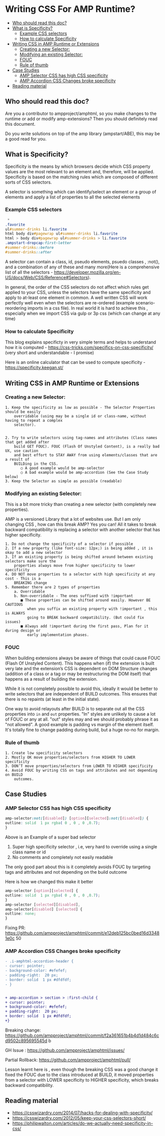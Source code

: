 # Writing CSS For AMP Runtime?

- [Who should read this doc?](#who-should-read-this-doc)
- [What is Specificity?](#what-is-specificity)
  - [Example CSS selectors](#example-css-selectors)
  - [How to calculate Specificity](#how-to-calculate-specificity)
- [Writing CSS in AMP Runtime or Extensions](#writing-css-in-amp-runtime-or-extensions)
  - [Creating a new Selector:](#creating-a-new-selector)
  - [Modifying an existing Selector:](#modifying-an-existing-selector)
  - [FOUC](#fouc)
  - [Rule of thumb](#rule-of-thumb)
- [Case Studies](#case-studies)
  - [AMP Selector CSS has high CSS specificity](#amp-selector-css-has-high-css-specificity)
  - [AMP Accordion CSS Changes broke specificity](#amp-accordion-css-changes-broke-specificity)
- [Reading material](#reading-material)

## Who should read this doc?

Are you a contributor to ampproject/amphtml, so you make changes to the runtime or add or
modify amp-extensions? Then you should definitely read this document.

Do you write solutions on top of the amp library (ampstart/ABE), this may be a good read for
you.

## What is Specificity?

Specificity is the means by which browsers decide which CSS property values are the most
relevant to an element and, therefore, will be applied. Specificity is based on the matching rules
which are composed of different sorts of CSS selectors.


A selector is something which can identify/select an element or a group of elements and apply a
list of properties to all the selected elements

### Example CSS selectors

```css
 *
.favorite
ul#summer-drinks li.favorite
html body div#pagewrap ul#summer-drinks li.favorite
html > body div#pagewrap ul#summer-drinks > li.favorite
.ampstart-dropcap:first-letter
#summer-drinks::before
#summer-drinks::after
```
A selector can contain a class, id, pseudo elements, psuedo classes , :not(), and a combination
of any of these and many more(Here is a comprehensive list of all the selectors -
https://developer.mozilla.org/en-US/docs/Web/CSS/Reference#Selectors​).

In general, the order of the CSS selectors do not affect which rules get applied to your CSS,
unless the selectors have the same specificity and apply to at-least one element in common.
A well written CSS will work perfectly well even when the selectors are re-ordered (example
scenario- reordering imports in a css file). In real world it is hard to achieve this , especially
when we import CSS via gulp or 3p css (which can change at any time)

### How to calculate Specificity

This blog explains specificty in very simple terms and helps to understand how it is computed -
https://css-tricks.com/specifics-on-css-specificity/​ (very short and understandable - I promise)

Here is an online calculator that can be used to compute specificity -
https://specificity.keegan.st/

## Writing CSS in AMP Runtime or Extensions

### Creating a new Selector:
```
1. Keep the specificity as low as possible - The Selector Properties should be easily
    overridable (using may be a single id or class-name, without having to repeat a complex
    selector).


2. Try to write selectors using tag-names and attributes (Class names that get added after
    build GET FOUC). FOUC (Flash Of Unstyled Content), is a really bad UX, use caution
    and best effort to STAY AWAY from using elements/classes that are a result of
    BUILDing in the CSS.
       ○ A good example would be amp-selector
       ○ A bad example would be amp-accordion (See the ​Case Study​ below)
3. Keep the Selector as simple as possible (readable)
```

### Modifying an existing Selector:

This is a bit more tricky than creating a new selector (with completely new properties).

AMP is a versioned Library that a lot of websites use. But I am only changing CSS , how can
this break AMP?
Yes you can! All it takes to break backward compatibility is replacing a selector with another
selector that has higher specificity.
```
1. Do not change the specificity of a selector if possible
2. If a new property (like font-size: 12px;) is being added , it is okay to add a new selector
3. If an existing property is being shifted around between existing selectors make sure the
    properties always move from higher specificity to lower specificity
4. DO NOT move properties to a selector with high specificity at any cost - This is a
    BREAKING change
5. Remember there are 2 types of properties
    a. Overridable
    b. Non-overridable - The ones suffixed with !important
       ■ These properties can be shifted around easily. However BE CAUTIOUS
          when you suffix an existing property with !important , this is ALWAYS
          going to BREAK backward compatibility. (But could fix issues)
       ■ Always add !important during the first pass, Plan for it during design or
          early implementation phases.
```

### FOUC

When building extensions always be aware of things that could cause FOUC (Flash Of Unstyled
Content). This happens when (if) the extension is built very late and the extension’s CSS is
dependent on DOM Structure changes (addition of a class or a tag or may be restructuring the
DOM itself) that happens as a result of building the extension.

While it is not completely possible to avoid this, ideally it would be better to write selectors that
are independent of BUILD outcomes. This ensures that there is no repaints (at least in the initial
state).


One way to avoid relayouts after BUILD is to separate out all the CSS properties into `in` and
`out` properties. "In" styles are unlikely to cause a lot of FOUC or any at all. "out" styles may and
we should probably phrase it as "not allowed". A good example is padding vs margin of the
element itself. It's totally fine to change padding during build, but a huge no-no for margin.

### Rule of thumb
```
1. Create low specificity selectors
2. Mostly OK move properties/selectors from HIGHER TO LOWER specificity
3. DON’T move properties/selectors from LOWER TO HIGHER specificity
4. Avoid FOUC by writing CSS on tags and attributes and not depending on BUILD
    outcomes.
```


## Case Studies

### AMP Selector CSS has high CSS specificity

```css
amp-selector​:not​([​disabled​]) [​option​][​selected​]​:not​([​disabled​]) {
​outline​: ​solid​ ​ 1 ​px​ ​rgba​(​ 0 ​,​ 0 ​,​ 0 ​,​0.7​);
}
```
Above is an Example of a super bad selector

1. Super high specificity selector , i.e, very hard to override using a single class name or id
2. No comments and completely not easily readable


The only good part about this is it completely avoids FOUC by targeting tags and attributes and
not depending on the build outcome

Here is how we changed this make it better

```css
amp-selector​ [​option​][​selected​] {
​outline​: ​solid​ ​ 1 ​px​ ​rgba​(​ 0 ​,​ 0 ​,​ 0 ​,​0.7​);
}
amp-selector​ [​selected​][​disabled​],
amp-selector​[​disabled​] [​selected​] {
​outline​: ​none​;
}
```
Fixing PR:
https://github.com/ampproject/amphtml/commit/e12deb125bc0bed16d33481e0c
50

### AMP Accordion CSS Changes broke specificity
```diff
- .i-amphtml-accordion-header​ {
- ​cursor​: ​pointer​;
- ​background-color​: ​#efefef​;
- ​padding-right​: ​ 20 ​px​;
- ​border​: ​solid​ ​ 1 ​px​ ​#dfdfdf​;
- }


+ amp-accordion​ ​>​ ​section​ ​>​ ​:first-child​ {
+ ​cursor​: ​pointer​;
+ ​background-color​: ​#efefef​;
+ ​padding-right​: ​ 20 ​px​;
+ ​border​: ​solid​ ​ 1 ​px​ ​#dfdfdf​;
+}
```
Breaking change:
https://github.com/ampproject/amphtml/commit/f2a361651b4b4d1d484c6cd9502c895695545d
b

GH Issue : ​https://github.com/ampproject/amphtml/issues/

Partial Rollback: ​https://github.com/ampproject/amphtml/pull/

Lesson learnt here is , even though the breaking CSS was a good change it fixed the FOUC
due to the class introduced at BUILD, it moved properties from a selector with LOWER
specificity to HIGHER specificity, which breaks backward compatibility.


## Reading material

- https://csswizardry.com/2014/07/hacks-for-dealing-with-specificity/
- https://csswizardry.com/2012/05/keep-your-css-selectors-short/
- https://philipwalton.com/articles/do-we-actually-need-specificity-in-css/


